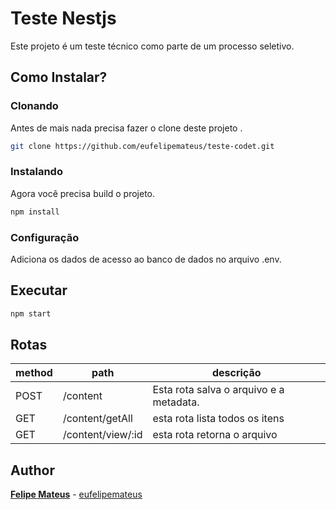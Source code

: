 # Teste Nestjs

Este projeto é um teste técnico como parte de um processo seletivo.

## Como Instalar?

### Clonando

Antes de mais nada precisa fazer o clone deste projeto .

```bash
git clone https://github.com/eufelipemateus/teste-codet.git 
```

### Instalando

Agora você precisa build o projeto.

```bash
npm install
```

### Configuração

Adiciona os dados de acesso ao banco de dados no arquivo .env.

## Executar

```bash
npm start
```

## Rotas

| method | path | descrição
|--|--|--|
|  POST| /content  |Esta rota salva o arquivo e a metadata.
|  GET| /content/getAll | esta rota lista todos os itens
|  GET| /content/view/:id| esta rota retorna o arquivo

## Author

**[Felipe Mateus](https://eufelipemateus.com/)**  -  [eufelipemateus](https://github.com/eufelipemateus)
